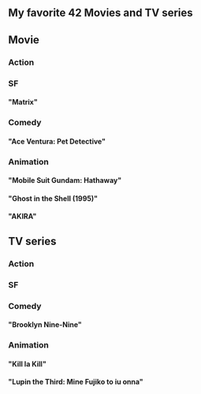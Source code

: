 <h2> My favorite 42 Movies and TV series </h2>


<h2> Movie </h2>
<h3> Action </h3>

<h3> SF </h3>
<h4>"Matrix" </h4>

<h3> Comedy </h3>
<h4>"Ace Ventura: Pet Detective" </h4>


<h3> Animation </h3>

<h4>"Mobile Suit Gundam: Hathaway"</h4>
<h4>"Ghost in the Shell (1995)"</h4>
<h4>"AKIRA"</h4>


<h2> TV series </h2>
<h3> Action </h3>

<h3> SF </h3>


<h3> Comedy </h3>
<h4>"Brooklyn Nine-Nine"</h4>

<h3> Animation </h3>
<h4>"Kill la Kill" </h4>

<h4>"Lupin the Third: Mine Fujiko to iu onna" </h4>

